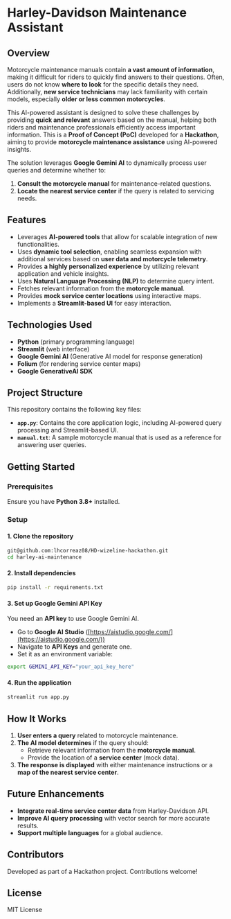 # Harley-Davidson Maintenance Assistant

## Overview
Motorcycle maintenance manuals contain **a vast amount of information**, making it difficult for riders to quickly find answers to their questions. Often, users do not know **where to look** for the specific details they need. Additionally, **new service technicians** may lack familiarity with certain models, especially **older or less common motorcycles**. 

This AI-powered assistant is designed to solve these challenges by providing **quick and relevant** answers based on the manual, helping both riders and maintenance professionals efficiently access important information.
This is a **Proof of Concept (PoC)** developed for a **Hackathon**, aiming to provide **motorcycle maintenance assistance** using AI-powered insights.

The solution leverages **Google Gemini AI** to dynamically process user queries and determine whether to:
1. **Consult the motorcycle manual** for maintenance-related questions.
2. **Locate the nearest service center** if the query is related to servicing needs.

## Features
- Leverages **AI-powered tools** that allow for scalable integration of new functionalities.
- Uses **dynamic tool selection**, enabling seamless expansion with additional services based on **user data and motorcycle telemetry**.
- Provides **a highly personalized experience** by utilizing relevant application and vehicle insights.
- Uses **Natural Language Processing (NLP)** to determine query intent.
- Fetches relevant information from the **motorcycle manual**.
- Provides **mock service center locations** using interactive maps.
- Implements a **Streamlit-based UI** for easy interaction.

## Technologies Used
- **Python** (primary programming language)
- **Streamlit** (web interface)
- **Google Gemini AI** (Generative AI model for response generation)
- **Folium** (for rendering service center maps)
- **Google GenerativeAI SDK**

## Project Structure
This repository contains the following key files:
- **`app.py`**: Contains the core application logic, including AI-powered query processing and Streamlit-based UI.
- **`manual.txt`**: A sample motorcycle manual that is used as a reference for answering user queries.

## Getting Started
### Prerequisites
Ensure you have **Python 3.8+** installed.

### Setup
#### 1. Clone the repository
```sh
git@github.com:lhcorreaz08/HD-wizeline-hackathon.git
cd harley-ai-maintenance
```

#### 2. Install dependencies
```sh
pip install -r requirements.txt
```

#### 3. Set up Google Gemini API Key
You need an **API key** to use Google Gemini AI.

- Go to **Google AI Studio** ([https://aistudio.google.com/](https://aistudio.google.com/))
- Navigate to **API Keys** and generate one.
- Set it as an environment variable:
```sh
export GEMINI_API_KEY="your_api_key_here"
```

#### 4. Run the application
```sh
streamlit run app.py
```

## How It Works
1. **User enters a query** related to motorcycle maintenance.
2. **The AI model determines** if the query should:
   - Retrieve relevant information from the **motorcycle manual**.
   - Provide the location of a **service center** (mock data).
3. **The response is displayed** with either maintenance instructions or a **map of the nearest service center**.

## Future Enhancements
- **Integrate real-time service center data** from Harley-Davidson API.
- **Improve AI query processing** with vector search for more accurate results.
- **Support multiple languages** for a global audience.

## Contributors
Developed as part of a Hackathon project. Contributions welcome!

## License
MIT License


